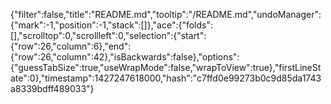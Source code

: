 {"filter":false,"title":"README.md","tooltip":"/README.md","undoManager":{"mark":-1,"position":-1,"stack":[]},"ace":{"folds":[],"scrolltop":0,"scrollleft":0,"selection":{"start":{"row":26,"column":6},"end":{"row":26,"column":42},"isBackwards":false},"options":{"guessTabSize":true,"useWrapMode":false,"wrapToView":true},"firstLineState":0},"timestamp":1427247618000,"hash":"c7ffd0e99273b0c9d85da1743a8339bdff489033"}